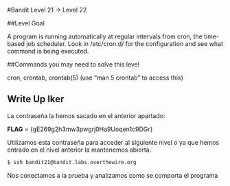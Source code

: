 #Bandit Level 21 → Level 22

##Level Goal

A program is running automatically at regular intervals from cron, the time-based job scheduler. Look in /etc/cron.d/ for the configuration and see what command is being executed.

##Commands you may need to solve this level

cron, crontab, crontab(5) (use “man 5 crontab” to access this)

## Write Up Iker

La contraseña la hemos sacado en el anterior apartado:

**FLAG** = {gE269g2h3mw3pwgrj0Ha9Uoqen1c9DGr}

Utilizamos esta contraseña para acceder al siguiente nivel o ya que hemos entrado en el nivel anterior la mantenemos abierta.

```bash 
$ ssh bandit21@bandit.labs.overthewire.org
```

Nos conectamos a la prueba y analizamos como se comporta el programa

